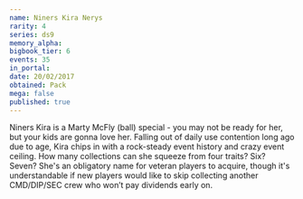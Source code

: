 ```yaml
---
name: Niners Kira Nerys
rarity: 4
series: ds9
memory_alpha:
bigbook_tier: 6
events: 35
in_portal:
date: 20/02/2017
obtained: Pack
mega: false
published: true
---
```


Niners Kira is a Marty McFly (ball) special - you may not be ready for her, but your kids are gonna love her. Falling out of daily use contention long ago due to age, Kira chips in with a rock-steady event history and crazy event ceiling. How many collections can she squeeze from four traits? Six? Seven? She's an obligatory name for veteran players to acquire, though it's understandable if new players would like to skip collecting another CMD/DIP/SEC crew who won’t pay dividends early on.
